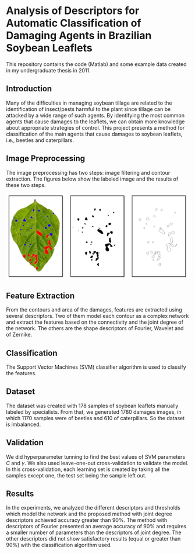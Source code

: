 # Analysis of Descriptors for Automatic Classification of Damaging Agents in Brazilian Soybean Leaflets

This repository contains the code (Matlab) and some example data created in my undergraduate thesis in 2011.

## Introduction
Many of the difficulties in managing soybean tillage are related to the identification of insect/pests harmful to the plant since tillage can be attacked by a wide range of such agents. By identifying the most common agents that cause damages to the leaflets, we can obtain more knowledge about appropriate strategies of control. This project presents a method for classification of the main agents that cause damages to soybean leaflets, i.e., beetles and caterpillars.

## Image Preprocessing
The image preprocessing has two steps: image filtering and contour extraction. The figures below show the labeled image and the results of these two steps.

![Preprocessing](preprocessing.png)

## Feature Extraction

From the contours and area of the damages, features are extracted using several descriptors. Two of them model each contour as a complex network and extract the features based on the connectivity and the joint degree of the network. The others are the shape descriptors of Fourier, Wavelet and of Zernike.

## Classification
The Support Vector Machines (SVM) classifier algorithm is used to classify the features.

## Dataset

The dataset was created with 178 samples of soybean leaflets manually labeled by specialists. From that, we generated 1780 damages images, in which 1170 samples were of beetles and 610 of caterpillars. So the dataset is imbalanced.

## Validation

We did hyperparameter tunning to find the best values of SVM parameters $C$ and $\gamma$. We also used leave-one-out cross-validation to validate the model. In this cross-validation, each learning set is created by taking all the samples except one, the test set being the sample left out. 

## Results
In the experiments, we analyzed the different descriptors and thresholds which model the network and the proposed method with joint degree descriptors achieved accuracy greater than 90%. The method with descriptors of Fourier presented an average accuracy of 90% and requires a smaller number of parameters than the descriptors of joint degree. The other descriptors did not show satisfactory results (equal or greater than 90%) with the classification algorithm used.
